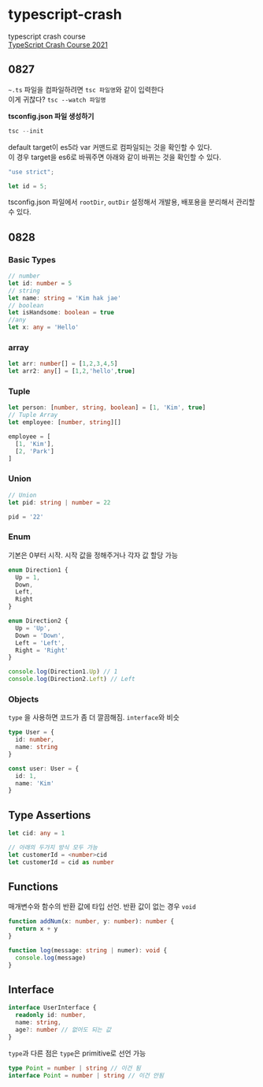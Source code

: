 # typescript-crash
typescript crash course<br />
[TypeScript Crash Course 2021](https://youtu.be/BCg4U1FzODs)

## 0827
`~.ts` 파일을 컴파일하려면 `tsc 파일명`와 같이 입력한다<br />
이게 귀찮다? `tsc --watch 파일명` 

**tsconfig.json 파일 생성하기**
```typescript
tsc --init
```
default target이 es5라 var 커맨드로 컴파일되는 것을 확인할 수 있다.<br />
이 경우 target을 es6로 바꿔주면 아래와 같이 바뀌는 것을 확인할 수 있다.
```javascript
"use strict";

let id = 5;
```

tsconfig.json 파일에서 `rootDir`, `outDir` 설정해서 개발용, 배포용을 분리해서 관리할 수 있다.

## 0828
### Basic Types
```typescript
// number
let id: number = 5
// string
let name: string = 'Kim hak jae'
// boolean
let isHandsome: boolean = true
//any
let x: any = 'Hello'
```

### array
```typescript
let arr: number[] = [1,2,3,4,5]
let arr2: any[] = [1,2,'hello',true]
```

### Tuple
```typescript
let person: [number, string, boolean] = [1, 'Kim', true]
// Tuple Array
let employee: [number, string][]

employee = [
  [1, 'Kim'],
  [2, 'Park']
]
```

### Union
```typescript
// Union
let pid: string | number = 22

pid = '22'
```

### Enum
기본은 0부터 시작. 시작 값을 정해주거나 각자 값 할당 가능
```typescript
enum Direction1 {
  Up = 1,
  Down,
  Left,
  Right
}

enum Direction2 {
  Up = 'Up',
  Down = 'Down',
  Left = 'Left',
  Right = 'Right'
}

console.log(Direction1.Up) // 1
console.log(Direction2.Left) // Left
```

### Objects
`type` 을 사용하면 코드가 좀 더 깔끔해짐. `interface`와 비슷
```typescript
type User = {
  id: number,
  name: string
}

const user: User = {
  id: 1,
  name: 'Kim'
}
```

## Type Assertions
```typescript
let cid: any = 1

// 아래의 두가지 방식 모두 가능
let customerId = <number>cid
let customerId = cid as number
```

## Functions
매개변수와 함수의 반환 값에 타입 선언. 반환 값이 없는 경우 `void`
```typescript
function addNum(x: number, y: number): number {
  return x + y
}

function log(message: string | numer): void {
  console.log(message)
}
```

## Interface
```typescript
interface UserInterface {
  readonly id: number,
  name: string,
  age?: number // 없어도 되는 값
}
```
`type`과 다른 점은 `type`은 primitive로 선언 가능
```typescript
type Point = number | string // 이건 됨
interface Point = number | string // 이건 안됨
```